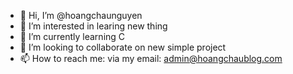 - 👋 Hi, I’m @hoangchaunguyen
- 👀 I’m interested in learing new thing
- 🌱 I’m currently learning C
- 💞️ I’m looking to collaborate on new simple project
- 📫 How to reach me: via my email: admin@hoangchaublog.com

<!---
hoangchaunguyen/hoangchaunguyen is a ✨ special ✨ repository because its `README.md` (this file) appears on your GitHub profile.
You can click the Preview link to take a look at your changes.
--->
